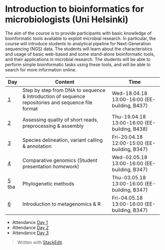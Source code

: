 ﻿# Introduction to bioinformatics for microbiologists (Uni Helsinki)
The aim of the course is to provide participants with basic knowledge of bioinformatic tools available to exploit microbial research. In particular, the course will introduce students to analytical pipeline for Next-Generation sequencing (NGS) data. The students will learn about the characteristics and usage of basic web-based and some stand-alone bioinformatic tools, and their applications in microbial research. The students will be able to perform simple bioinformatic tasks using these tools, and will be able to search for more information online.

| Day               |Content                          |Time                         |
|--------------------|-------------------------------|-----------------------------|
| [1](https://github.com/mirossilabcourses/IBM2019/blob/master/Github_IBM_Day1.md)  |Step by step from DNA to sequence & Introduction of sequence repositories and sequence file format|Wed-18.04.18 13:00-16:00 (EE-building, B437)|
| [2](https://github.com/mirossilabcourses/IBM2019/blob/master/Github_IBM_Day2.md)  |Assessing quality of short reads, preprocessing & assembly|Thu-19.04.18 13:00-16:00 (EE-building, B438)|
| [3](https://github.com/mirossilabcourses/IBM2018/blob/master/Github_IBM_Day3.md)  |Species delineation, variant calling & annotation|Fri-20.04.18 12:00-15:00 (EE-building, B347)|
| [4](https://github.com/mirossilabcourses/IBM2018/blob/master/Github_IBM_Day4.md) |Comparative genomics (Student presentation *homework*)|Wed-02.05.18 13:00-16:00 (EE-building, B347)|
| [5]() tba  | Phylogenetic methods|Thu-03.05.18 13:00-16:00 (EE-building, B347)|
| [6](https://github.com/mirossilabcourses/ELL-417)  |Introduction to metagenomics & R|Fri-04.05.18 13:00-16:00 (EE-building, B347)|

- Attendance [Day 1](https://ec.europa.eu/eusurvey/runner/fd6e921b-0544-2152-ecce-5b8496a89656)
- Attendance [Day 2](https://ec.europa.eu/eusurvey/runner/IBMDAY2)
- Attendance [Day 3](https://ec.europa.eu/eusurvey/runner/IBMDay3)
> Written with [StackEdit](https://stackedit.io/).
